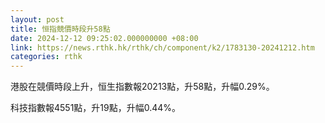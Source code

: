 ```yaml
---
layout: post
title: 恒指競價時段升58點
date: 2024-12-12 09:25:02.000000000 +08:00
link: https://news.rthk.hk/rthk/ch/component/k2/1783130-20241212.htm
categories: rthk
---
```


港股在競價時段上升，恒生指數報20213點，升58點，升幅0.29%。

科技指數報4551點，升19點，升幅0.44%。
